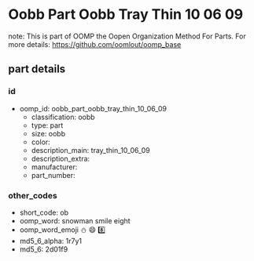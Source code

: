 # Oobb Part Oobb Tray Thin 10 06 09  

note: This is part of OOMP the Oopen Organization Method For Parts. For more details: https://github.com/oomlout/oomp_base

##  part details





### id
* oomp_id: oobb_part_oobb_tray_thin_10_06_09
  * classification: oobb
  * type: part
  * size: oobb
  * color: 
  * description_main: tray_thin_10_06_09
  * description_extra: 
  * manufacturer: 
  * part_number: 

### other_codes
* short_code: ob
* oomp_word: snowman smile eight
* oomp_word_emoji :snowman: :smile: :eight:
* md5_6_alpha: 1r7y1
* md5_6: 2d01f9